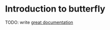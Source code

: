 # Introduction to butterfly

TODO: write [great documentation](http://jacobian.org/writing/what-to-write/)
